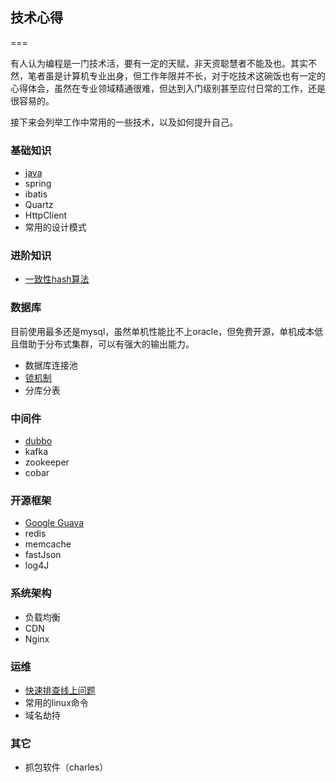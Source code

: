 ## 技术心得

===

有人认为编程是一门技术活，要有一定的天赋，非天资聪慧者不能及也。其实不然，笔者虽是计算机专业出身，但工作年限并不长，对于吃技术这碗饭也有一定的心得体会，虽然在专业领域精通很难，但达到入门级别甚至应付日常的工作，还是很容易的。

接下来会列举工作中常用的一些技术，以及如何提升自己。

### 基础知识
* 	[java](basic-knowledge/java.md)
*  	spring
*	ibatis
*	Quartz
*	HttpClient
*	常用的设计模式

### 进阶知识
*	[一致性hash算法](advanced-knowledge/一致性hash.md)

### 数据库
目前使用最多还是mysql，虽然单机性能比不上oracle，但免费开源，单机成本低且借助于分布式集群，可以有强大的输出能力。

*	数据库连接池
* 	[锁机制](data-base/锁机制.md)
* 	分库分表


### 中间件

* [dubbo](middle-software/dubbo.md)
* kafka
* zookeeper
* cobar

### 开源框架

* [Google Guava](open-source-framework/Goole-Guava.md)
* redis
* memcache
* fastJson
* log4J



### 系统架构 

* 负载均衡
* CDN
* Nginx



### 运维

*	[快速排查线上问题](ops/online-question.md)
*	常用的linux命令
*	域名劫持


### 其它

*	抓包软件（charles）
